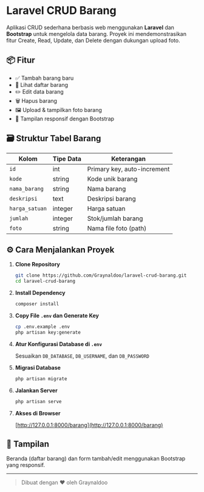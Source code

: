 # Laravel CRUD Barang

Aplikasi CRUD sederhana berbasis web menggunakan **Laravel** dan **Bootstrap** untuk mengelola data barang. Proyek ini mendemonstrasikan fitur Create, Read, Update, dan Delete dengan dukungan upload foto.

## 📦 Fitur

- ✅ Tambah barang baru
- 📃 Lihat daftar barang
- ✏️ Edit data barang
- 🗑️ Hapus barang
- 🖼️ Upload & tampilkan foto barang
- 🎨 Tampilan responsif dengan Bootstrap

## 🗃️ Struktur Tabel Barang

| Kolom        | Tipe Data | Keterangan               |
|--------------|-----------|--------------------------|
| `id`         | int       | Primary key, auto-increment |
| `kode`       | string    | Kode unik barang         |
| `nama_barang`| string    | Nama barang              |
| `deskripsi`  | text      | Deskripsi barang         |
| `harga_satuan`| integer  | Harga satuan             |
| `jumlah`     | integer   | Stok/jumlah barang       |
| `foto`       | string    | Nama file foto (path)    |

## ⚙️ Cara Menjalankan Proyek

1. **Clone Repository**

   ```bash
   git clone https://github.com/Graynaldoo/laravel-crud-barang.git
   cd laravel-crud-barang
   ```

2. **Install Dependency**

   ```bash
   composer install
   ```

3. **Copy File `.env` dan Generate Key**

   ```bash
   cp .env.example .env
   php artisan key:generate
   ```

4. **Atur Konfigurasi Database di `.env`**

   Sesuaikan `DB_DATABASE`, `DB_USERNAME`, dan `DB_PASSWORD`

5. **Migrasi Database**

   ```bash
   php artisan migrate
   ```

6. **Jalankan Server**

   ```bash
   php artisan serve
   ```

7. **Akses di Browser**

   [http://127.0.0.1:8000/barang](http://127.0.0.1:8000/barang)

## 📸 Tampilan

Beranda (daftar barang) dan form tambah/edit menggunakan Bootstrap yang responsif.

---

> Dibuat dengan ❤️ oleh Graynaldoo
